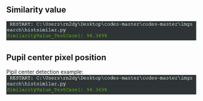 ## Similarity value
![Alt text](https://github.com/eumenidez/codes/blob/master/imgsearch/1.PNG)
## Pupil center pixel position
Pipil center detection example: ![Alt text](https://github.com/eumenidez/codes/blob/master/imgsearch/1.PNG)
